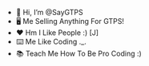 - 👋 Hi, I’m @SayGTPS
- 🖥 Me Selling Anything For GTPS!
- ❤ Hm I Like People :)  [J]
- ⌨️ Me Like Coding ._.
- 📚 Teach Me How To Be Pro Coding :) 

<!---
SayGTPS/SayGTPS is a ✨ special ✨ repository because its `README.md` (this file) appears on your GitHub profile.
You can click the Preview link to take a look at your changes.
--->
